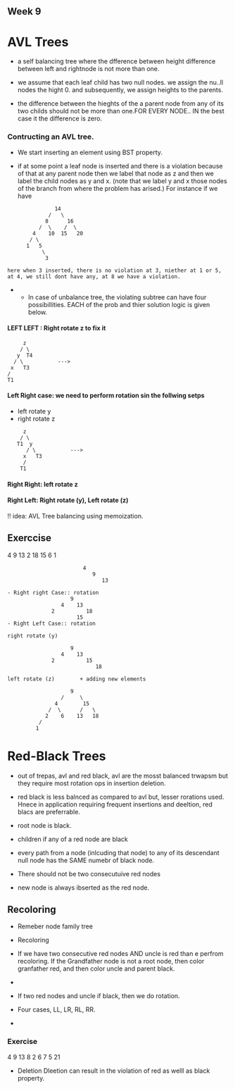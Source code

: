 ## Week 9

# AVL Trees

- a self balancing tree where the dfference between height difference between left and rightnode is not more than one.

- we assume that each leaf child has two null nodes. we assign the nu..ll nodes the hight 0. and subsequently, we assign heights to the parents.

- the difference between the hieghts of the a parent node from any of its two childs should not be more than one.FOR EVERY NODE.. IN the best case it the difference is zero.

### Contructing an AVL tree.

- We start inserting an element using BST property.

- if at some point a leaf node is inserted and there is a violation because of that at any parent node then we label that node as z and then we label the child nodes as y and x. (note that we label y and x those nodes of the branch from where the problem has arised.) For instance if we have

```
               14
             /   \
            8      16
          /  \    /  \
        4    10  15   20
       / \
      1   5
           \
            3

here when 3 inserted, there is no violation at 3, niether at 1 or 5, at 4, we still dont have any, at 8 we have a violation.

```

- - In case of unbalance tree, the violating subtree can have four possibillities. EACH of the prob and thier solution logic is given below.

#### LEFT LEFT : Right rotate z to fix it

```
     z
    / \
   y  T4
  / \           --->
 x   T3
/
T1
```

#### Left Right case: we need to perform rotation sin the follwing setps

- left rotate y
- right rotate z

```
     z
    / \
   T1  y
      / \           --->
     x   T3
     /
    T1
```

#### Right Right: left rotate z

#### Right Left: Right rotate (y), Left rotate (z)

!! idea: AVL Tree balancing using memoization.

## Exerccise

4 9 13 2 18 15 6 1

```
                        4
                           9
                              13

- Right right Case:: rotation
                    9
                 4    13
              2          18
                      15
- Right Left Case:: rotation

right rotate (y)

                    9
                 4    13
              2          15
                            18

left rotate (z)        + adding new elements

                    9
                 /     \
               4        15
             /  \      /   \
            2    6    13   18
          /
         1

```

# Red-Black Trees

- out of trepas, avl and red black, avl are the mosst balanced trwapsm but they require most rotation ops in insertion deletion.

- red black is less balnced as compared to avl but, lesser rorations used. Hnece in application requiring frequent insertions and deeltion, red blacs are preferrable.

- root node is black.
- children if any of a red node are black
- every path from a node (inlcuding that node) to any of its descendant null node has the SAME numebr of black node.

- There should not be two consecutuive red nodes

- new node is always ibserted as the red node.
## Recoloring

- Remeber node family tree

- Recoloring
- If we have two consecutive red nodes AND uncle is red than e perfrom recoloring. If the Grandfather node is not a root node, then color granfather red, and then color uncle and parent black.
-
- If two red nodes and uncle if black, then we do rotation.
- Four cases, LL, LR, RL, RR.
-
### Exercise 
4 9 13 8 2 6 7 5 21


- Deletion
Dleetion can result in the violation of red as welll as black property.





